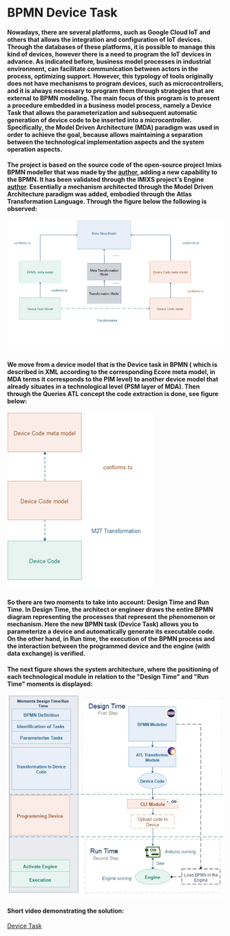 # BPMN Device Task
#### Nowadays, there are several platforms, such as Google Cloud IoT and others that allows the integration and configuration of IoT devices. Through the databases of these platforms, it is possible to manage this kind of devices, however there is a need to program the IoT devices in advance. As indicated before, business model processes in industrial environment, can facilitate communication between actors in the process, optimizing support. However, this typology of tools originally does not have mechanisms to program devices, such as microcontrollers, and it is always necessary to program them through strategies that are external to BPMN modeling. The main focus of this program is to present a procedure embedded in a business model process, namely a Device Task that allows the parameterization and subsequent automatic generation of device code to be inserted into a microcontroller. Specifically, the Model Driven Architecture (MDA) paradigm was used in order to achieve the goal, because allows maintaining a separation between the technological implementation aspects and the system operation aspects.

#### The project is based on the source code of the open-source project Imixs BPMN modeller that was made by the [author](https://www.imixs.org/), adding a new capability to the BPMN. It has been validated through the IMIXS project's Engine [author](https://www.imixs.org/). Essentially a mechanism architected through the Model Driven Architecture paradigm was added, embodied through the Atlas Transformation Language. Through the figure below the following is observed:
![alt text](https://github.com/JF-Pt3/BPMN-Device-IoT-Task/blob/master/m2m.jpg)


#### We move from a device model that is the Device task in BPMN ( which is described in XML according to the corresponding Ecore meta model, in MDA terms it corresponds to the PIM level) to another device model that already situates in a technological level (PSM layer of MDA). Then through the Queries ATL concept the code extraction is done, see figure below:

![alt text](https://github.com/JF-Pt3/BPMN-Device-IoT-Task/blob/master/m2t.jpg)

#### So there are two moments to take into account: Design Time and Run Time. In Design Time, the architect or engineer draws the entire BPMN diagram representing the processes that represent the phenomenon or mechanism. Here the new BPMN task (Device Task) allows you to parameterize a device and automatically generate its executable code. On the other hand, in Run time, the execution of the BPMN process and the interaction between the programmed device and the engine (with data exchange) is verified.

#### The next figure shows the system architecture, where the positioning of each technological module in relation to the "Design Time" and "Run Time" moments is displayed:

![alt text](https://github.com/JF-Pt3/BPMN-Device-IoT-Task/blob/master/system_archit.jpg)

#### Short video demonstrating the solution:

[Device Task](https://www.youtube.com/watch?v=037_fr-PbxQ)

